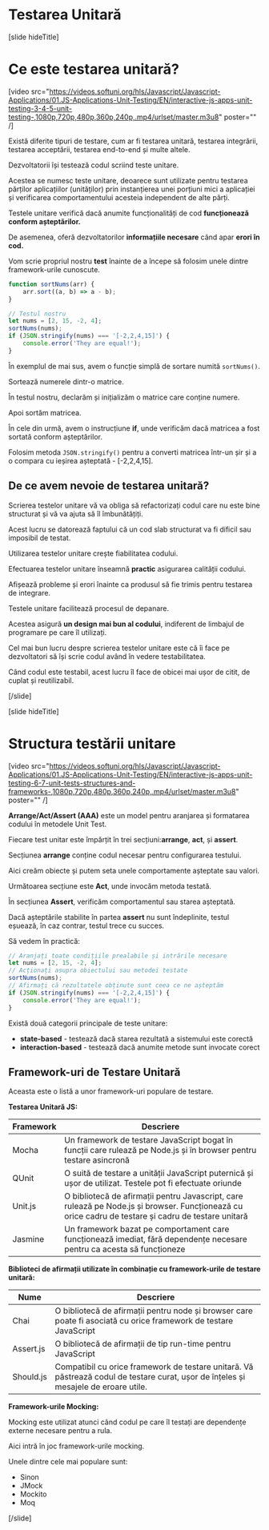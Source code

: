 # Testarea Unitară

[slide hideTitle]

# Ce este testarea unitară?

[video src="https://videos.softuni.org/hls/Javascript/Javascript-Applications/01.JS-Applications-Unit-Testing/EN/interactive-js-apps-unit-testing-3-4-5-unit-testing-,1080p,720p,480p,360p,240p,.mp4/urlset/master.m3u8" poster="" /]


Există diferite tipuri de testare, cum ar fi testarea unitară, testarea integrării, testarea acceptării, testarea end-to-end și multe altele.

Dezvoltatorii își testează codul scriind teste unitare.

Acestea se numesc teste unitare, deoarece sunt utilizate pentru testarea părților aplicațiilor (unităților) prin instanțierea unei porțiuni mici a aplicației și verificarea comportamentului acesteia independent de alte părți.

Testele unitare verifică dacă anumite funcționalități de cod **funcționează conform așteptărilor.**

De asemenea, oferă dezvoltatorilor **informațiile necesare** când apar **erori în cod.**

Vom scrie propriul nostru **test** înainte de a începe să folosim unele dintre framework-urile cunoscute.


```js live
function sortNums(arr) {
    arr.sort((a, b) => a - b);
}

// Testul nostru
let nums = [2, 15, -2, 4];
sortNums(nums);
if (JSON.stringify(nums) === '[-2,2,4,15]') {
    console.error('They are equal!');
}
```

În exemplul de mai sus, avem o funcție simplă de sortare numită `sortNums()`. 

Sortează numerele dintr-o matrice.

În testul nostru, declarăm și inițializăm o matrice care conține numere.

Apoi sortăm matricea.

În cele din urmă, avem o instrucțiune **if**, unde verificăm dacă matricea a fost sortată conform așteptărilor.

Folosim metoda `JSON.stringify()` pentru a converti matricea într-un șir și a o compara cu ieșirea așteptată - \[-2,2,4,15\].


## De ce avem nevoie de testarea unitară?

Scrierea testelor unitare vă va obliga să refactorizați codul care nu este bine structurat și vă va ajuta să îl îmbunătățiți.

Acest lucru se datorează faptului că un cod slab structurat va fi dificil sau imposibil de testat.

Utilizarea testelor unitare crește fiabilitatea codului.

Efectuarea testelor unitare înseamnă **practic** asigurarea calității codului.

Afișează probleme și erori înainte ca produsul să fie trimis pentru testarea de integrare.

Testele unitare facilitează procesul de depanare.

Acestea asigură **un design mai bun al codului**, indiferent de limbajul de programare pe care îl utilizați.

Cel mai bun lucru despre scrierea testelor unitare este că îi face pe dezvoltatori să își scrie codul având în vedere testabilitatea.

Când codul este testabil, acest lucru îl face de obicei mai ușor de citit, de cuplat și reutilizabil.

[/slide]

[slide hideTitle]

# Structura testării unitare

[video src="https://videos.softuni.org/hls/Javascript/Javascript-Applications/01.JS-Applications-Unit-Testing/EN/interactive-js-apps-unit-testing-6-7-unit-tests-structures-and-frameworks-,1080p,720p,480p,360p,240p,.mp4/urlset/master.m3u8" poster="" /]

**Arrange/Act/Assert (AAA)** este un model pentru aranjarea și formatarea codului în metodele Unit Test.

Fiecare test unitar este împărțit în trei secțiuni:**arrange**, **act**, și **assert**. 

Secțiunea **arrange**  conține codul necesar pentru configurarea testului.

Aici creăm obiecte și putem seta unele comportamente așteptate sau valori.

Următoarea secțiune este **Act**, unde invocăm metoda testată.

În secțiunea **Assert**, verificăm comportamentul sau starea așteptată.

Dacă așteptările stabilite în partea **assert** nu sunt îndeplinite, testul eșuează, în caz contrar, testul trece cu succes.

Să vedem în practică:

```js
// Aranjați toate condițiile prealabile și intrările necesare
let nums = [2, 15, -2, 4];
// Acționați asupra obiectului sau metodei testate
sortNums(nums);
// Afirmați că rezultatele obținute sunt ceea ce ne așteptăm
if (JSON.stringify(nums) === '[-2,2,4,15]') {
    console.error('They are equal!');
}
```

Există două categorii principale de teste unitare:
- **state-based** -  testează dacă starea rezultată a sistemului este corectă
- **interaction-based** - testează dacă anumite metode sunt invocate corect

## Framework-uri de Testare Unitară

Aceasta este o listă a unor framework-uri populare de testare.

**Testarea Unitară JS:**


| **Framework**  | **Descriere** |
| --- | --- |
| Mocha  | Un framework de testare JavaScript bogat în funcții care rulează pe Node.js și în browser pentru testare asincronă |
| QUnit  | O suită de testare a unității JavaScript puternică și ușor de utilizat. Testele pot fi efectuate oriunde |
| Unit.js  | O bibliotecă de afirmații pentru Javascript, care rulează pe Node.js și browser. Funcționează cu orice cadru de testare și cadru de testare unitară |
| Jasmine  | Un framework bazat pe comportament care funcționează imediat, fără dependențe necesare pentru ca acesta să funcționeze |


**Biblioteci de afirmații utilizate în combinație cu framework-urile de testare unitară:** 

| **Nume**  | **Descriere** |
| --- | --- |
| Chai | O bibliotecă de afirmații pentru node și browser care poate fi asociată cu orice framework de testare JavaScript|
| Assert.js | O bibliotecă de afirmații de tip run-time pentru JavaScript |
| Should.js | Compatibil cu orice framework de testare unitară. Vă păstrează codul de testare curat, ușor de înțeles și mesajele de eroare utile. |


**Framework-urile Mocking:** 

Mocking este utilizat atunci când codul pe care îl testați are dependențe externe necesare pentru a rula.

Aici intră în joc framework-urile mocking.

Unele dintre cele mai populare sunt:

- Sinon
- JMock
- Mockito
- Moq

[/slide]
